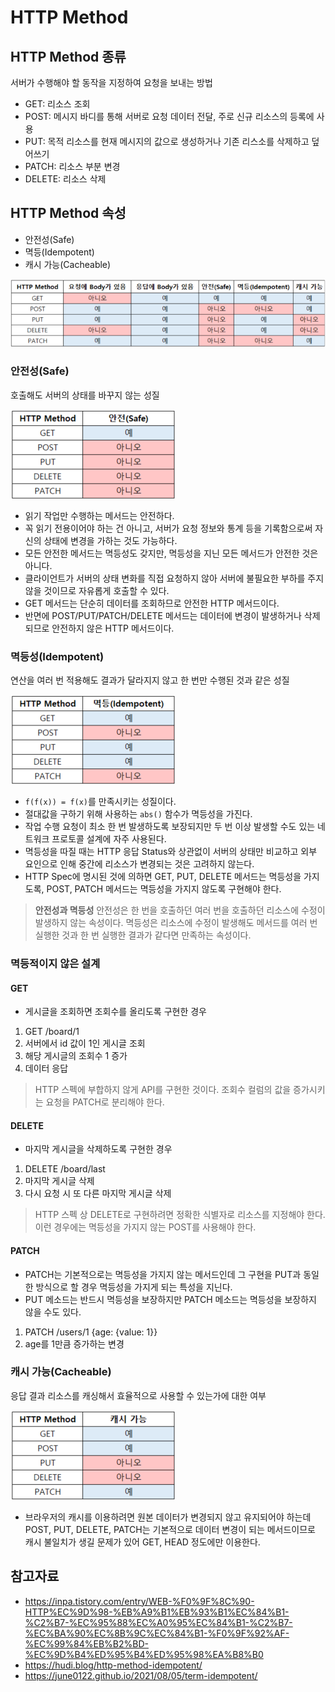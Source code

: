# HTTP Method

## HTTP Method 종류
서버가 수행해야 할 동작을 지정하여 요청을 보내는 방법
- GET: 리소스 조회
- POST: 메시지 바디를 통해 서버로 요청 데이터 전달, 주로 신규 리소스의 등록에 사용
- PUT: 목적 리소스를 현재 메시지의 값으로 생성하거나 기존 리스소를 삭제하고 덮어쓰기
- PATCH: 리소스 부분 변경
- DELETE: 리소스 삭제

## HTTP Method 속성
- 안전성(Safe)
- 멱등(Idempotent)
- 캐시 가능(Cacheable)
  
![](../images/2023-07-07-10-13-17.png)

### 안전성(Safe)
호출해도 서버의 상태를 바꾸지 않는 성질

![](../images/2023-07-07-14-32-58.png)
- 읽기 작업만 수행하는 메서드는 안전하다.
- 꼭 읽기 전용이어야 하는 건 아니고, 서버가 요청 정보와 통계 등을 기록함으로써 자신의 상태에 변경을 가하는 것도 가능하다.
- 모든 안전한 메서드는 멱등성도 갖지만, 멱등성을 지닌 모든 메서드가 안전한 것은 아니다.
- 클라이언트가 서버의 상태 변화를 직접 요청하지 않아 서버에 불필요한 부하를 주지 않을 것이므로 자유롭게 호출할 수 있다.
- GET 메서드는 단순히 데이터를 조회하므로 안전한 HTTP 메서드이다.
- 반면에 POST/PUT/PATCH/DELETE 메서드는 데이터에 변경이 발생하거나 삭제되므로 안전하지 않은 HTTP 메서드이다.

### 멱등성(Idempotent)
연산을 여러 번 적용해도 결과가 달라지지 않고 한 번만 수행된 것과 같은 성질

![](../images/2023-07-07-14-32-11.png)
- `f(f(x)) = f(x)`를 만족시키는 성질이다.
- 절대값을 구하기 위해 사용하는 `abs()` 함수가 멱등성을 가진다.
- 작업 수행 요청이 최소 한 번 발생하도록 보장되지만 두 번 이상 발생할 수도 있는 네트워크 프로토콜 설계에 자주 사용된다.
- 멱등성을 따질 때는 HTTP 응답 Status와 상관없이 서버의 상태만 비교하고 외부 요인으로 인해 중간에 리소스가 변경되는 것은 고려하지 않는다.
- HTTP Spec에 명시된 것에 의하면 GET, PUT, DELETE 메서드는 멱등성을 가지도록, POST, PATCH 메서드는 멱등성을 가지지 않도록 구현해야 한다.

> **안전성과 멱등성**
> 안전성은 한 번을 호출하던 여러 번을 호출하던 리소스에 수정이 발생하지 않는 속성이다.
> 멱등성은 리소스에 수정이 발생해도 메서드를 여러 번 실행한 것과 한 번 실행한 결과가 같다면 만족하는 속성이다.

### 멱등적이지 않은 설계
#### GET
- 게시글을 조회하면 조회수를 올리도록 구현한 경우
1. GET /board/1
2. 서버에서 id 값이 1인 게시글 조회
3. 해당 게시글의 조회수 1 증가
4. 데이터 응답

> HTTP 스펙에 부합하지 않게 API를 구현한 것이다.
> 조회수 컬럼의 값을 증가시키는 요청을 PATCH로 분리해야 한다.

#### DELETE
- 마지막 게시글을 삭제하도록 구현한 경우
1. DELETE /board/last
2. 마지막 게시글 삭제
3. 다시 요청 시 또 다른 마지막 게시글 삭제

> HTTP 스펙 상 DELETE로 구현하려면 정확한 식별자로 리소스를 지정해야 한다.
> 이런 경우에는 멱등성을 가지지 않는 POST를 사용해야 한다.

#### PATCH
- PATCH는 기본적으로는 멱등성을 가지지 않는 메서드인데 그 구현을 PUT과 동일한 방식으로 할 경우 멱등성을 가지게 되는 특성을 지닌다.
- PUT 메소드는 반드시 멱등성을 보장하지만 PATCH 메소드는 멱등성을 보장하지 않을 수도 있다.
1. PATCH /users/1 {age: {value: 1}}
2. age를 1만큼 증가하는 변경

### 캐시 가능(Cacheable)
응답 결과 리소스를 캐싱해서 효율적으로 사용할 수 있는가에 대한 여부

![](../images/2023-07-07-15-13-26.png)
- 브라우저의 캐시를 이용하려면 원본 데이터가 변경되지 않고 유지되어야 하는데 POST, PUT, DELETE, PATCH는 기본적으로 데이터 변경이 되는 메서드이므로 캐시 불일치가 생길 문제가 있어 GET, HEAD 정도에만 이용한다.

## 참고자료
- https://inpa.tistory.com/entry/WEB-%F0%9F%8C%90-HTTP%EC%9D%98-%EB%A9%B1%EB%93%B1%EC%84%B1-%C2%B7-%EC%95%88%EC%A0%95%EC%84%B1-%C2%B7-%EC%BA%90%EC%8B%9C%EC%84%B1-%F0%9F%92%AF-%EC%99%84%EB%B2%BD-%EC%9D%B4%ED%95%B4%ED%95%98%EA%B8%B0
- https://hudi.blog/http-method-idempotent/
- https://june0122.github.io/2021/08/05/term-idempotent/